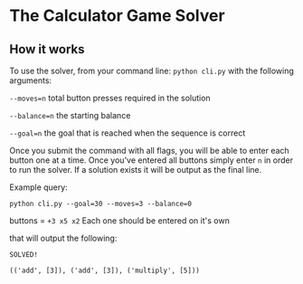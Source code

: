 # The Calculator Game Solver

## How it works

To use the solver, from your command line:
`python cli.py` with the following arguments:

`--moves=n` total button presses required in the solution

`--balance=n` the starting balance

`--goal=n` the goal that is reached when the sequence is correct

Once you submit the command with all flags, you will be able to enter each
button one at a time. Once you've entered all buttons simply enter `n` in
order to run the solver. If a solution exists it will be output as the
final line.

Example query:

`python cli.py --goal=30 --moves=3 --balance=0`

buttons = `+3 x5 x2` Each one should be entered on it's own

that will output the following:

`SOLVED!`

`(('add', [3]), ('add', [3]), ('multiply', [5]))`
